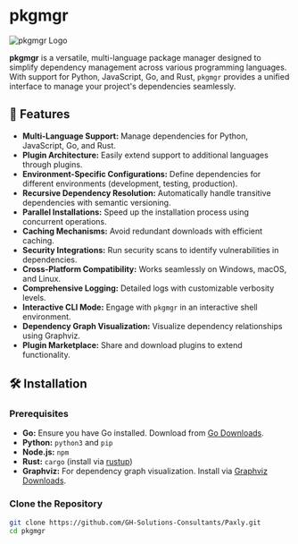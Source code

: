 # pkgmgr

![pkgmgr Logo](https://your-repo-url/logo.png)

**pkgmgr** is a versatile, multi-language package manager designed to simplify dependency management across various programming languages. With support for Python, JavaScript, Go, and Rust, `pkgmgr` provides a unified interface to manage your project's dependencies seamlessly.

## 🚀 Features

- **Multi-Language Support:** Manage dependencies for Python, JavaScript, Go, and Rust.
- **Plugin Architecture:** Easily extend support to additional languages through plugins.
- **Environment-Specific Configurations:** Define dependencies for different environments (development, testing, production).
- **Recursive Dependency Resolution:** Automatically handle transitive dependencies with semantic versioning.
- **Parallel Installations:** Speed up the installation process using concurrent operations.
- **Caching Mechanisms:** Avoid redundant downloads with efficient caching.
- **Security Integrations:** Run security scans to identify vulnerabilities in dependencies.
- **Cross-Platform Compatibility:** Works seamlessly on Windows, macOS, and Linux.
- **Comprehensive Logging:** Detailed logs with customizable verbosity levels.
- **Interactive CLI Mode:** Engage with `pkgmgr` in an interactive shell environment.
- **Dependency Graph Visualization:** Visualize dependency relationships using Graphviz.
- **Plugin Marketplace:** Share and download plugins to extend functionality.

## 🛠 Installation

### Prerequisites

- **Go:** Ensure you have Go installed. Download from [Go Downloads](https://golang.org/dl/).
- **Python:** `python3` and `pip`
- **Node.js:** `npm`
- **Rust:** `cargo` (install via [rustup](https://rustup.rs/))
- **Graphviz:** For dependency graph visualization. Install via [Graphviz Downloads](https://graphviz.org/download/).

### Clone the Repository

```bash
git clone https://github.com/GH-Solutions-Consultants/Paxly.git
cd pkgmgr
